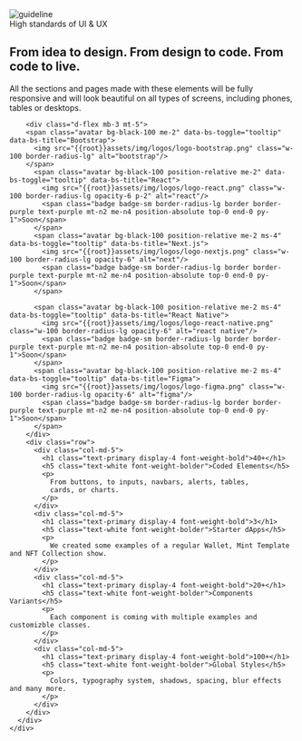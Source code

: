 <section class="py-3 mt-7 position-relative overflow-hidden">
  <div class="container position-relative">
    <img src="{{root}}assets/img/guideline.png" class="w-60 position-absolute end-0 top-0 mt-n5 d-lg-block d-none me-n12" alt="guideline"/>
    <div class="row position-relative overflow-hidden mb-2">
      <div class="col-lg-7">
        <span class="text-primary font-weight-bold">High standards of UI & UX</span>
        <h2 class="text-white mt-1 font-weight-black display-6">From idea to design. From design to code. From code to live.</h2>
        <p>All the sections and pages made with these elements will be fully responsive and will look beautiful on all types of screens, including phones, tables or desktops.</p>

        <div class="d-flex mb-3 mt-5">
        <span class="avatar bg-black-100 me-2" data-bs-toggle="tooltip" data-bs-title="Bootstrap">
          <img src="{{root}}assets/img/logos/logo-bootstrap.png" class="w-100 border-radius-lg" alt="bootstrap"/>
        </span>
          <span class="avatar bg-black-100 position-relative me-2" data-bs-toggle="tooltip" data-bs-title="React">
            <img src="{{root}}assets/img/logos/logo-react.png" class="w-100 border-radius-lg opacity-6 p-2" alt="react"/>
            <span class="badge badge-sm border-radius-lg border border-purple text-purple mt-n2 me-n4 position-absolute top-0 end-0 py-1">Soon</span>
          </span>
          <span class="avatar bg-black-100 position-relative me-2 ms-4" data-bs-toggle="tooltip" data-bs-title="Next.js">
            <img src="{{root}}assets/img/logos/logo-nextjs.png" class="w-100 border-radius-lg opacity-6" alt="next"/>
            <span class="badge badge-sm border-radius-lg border border-purple text-purple mt-n2 me-n4 position-absolute top-0 end-0 py-1">Soon</span>
          </span>

          <span class="avatar bg-black-100 position-relative me-2 ms-4" data-bs-toggle="tooltip" data-bs-title="React Native">
            <img src="{{root}}assets/img/logos/logo-react-native.png" class="w-100 border-radius-lg opacity-6" alt="react native"/>
            <span class="badge badge-sm border-radius-lg border border-purple text-purple mt-n2 me-n4 position-absolute top-0 end-0 py-1">Soon</span>
          </span>
          <span class="avatar bg-black-100 position-relative me-2 ms-4" data-bs-toggle="tooltip" data-bs-title="Figma">
            <img src="{{root}}assets/img/logos/logo-figma.png" class="w-100 border-radius-lg opacity-6" alt="figma"/>
            <span class="badge badge-sm border-radius-lg border border-purple text-purple mt-n2 me-n4 position-absolute top-0 end-0 py-1">Soon</span>
          </span>
        </div>
        <div class="row">
          <div class="col-md-5">
            <h1 class="text-primary display-4 font-weight-bold">40+</h1>
            <h5 class="text-white font-weight-bolder">Coded Elements</h5>
            <p>
              From buttons, to inputs, navbars, alerts, tables,
              cards, or charts.
            </p>
          </div>
          <div class="col-md-5">
            <h1 class="text-primary display-4 font-weight-bold">3</h1>
            <h5 class="text-white font-weight-bolder">Starter dApps</h5>
            <p>
              We created some examples of a regular Wallet, Mint Template and NFT Collection show.
            </p>
          </div>
          <div class="col-md-5">
            <h1 class="text-primary display-4 font-weight-bold">20+</h1>
            <h5 class="text-white font-weight-bolder">Components Variants</h5>
            <p>
              Each component is coming with multiple examples and customizble classes.
            </p>
          </div>
          <div class="col-md-5">
            <h1 class="text-primary display-4 font-weight-bold">100+</h1>
            <h5 class="text-white font-weight-bolder">Global Styles</h5>
            <p>
              Colors, typography system, shadows, spacing, blur effects and many more.
            </p>
          </div>
        </div>
      </div>
    </div>
  </div>
</section>
